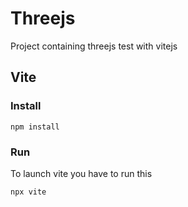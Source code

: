 # Threejs
Project containing threejs test with vitejs

## Vite

### Install

`npm install`

### Run

To launch vite you have to run this 

`npx vite`